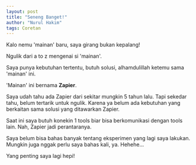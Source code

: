 ```yaml
---
layout: post
title: "Seneng Banget!"
author: "Nurul Hakim"
tags: Coretan
---
```


Kalo nemu 'mainan' baru, saya girang bukan kepalang!

Ngulik dari a to z mengenai si 'mainan'.

Saya punya kebutuhan tertentu, butuh solusi, alhamdulillah ketemu sama 'mainan' ini.

'Mainan' ini bernama **Zapier**.

Saya udah tahu ada Zapier dari sekitar mungkin 5 tahun lalu. Tapi sekedar tahu, belum tertarik untuk ngulik. Karena ya belum ada kebutuhan yang berkaitan sama solusi yang ditawarkan Zapier.

Saat ini saya butuh konekin 1 tools biar bisa berkomunikasi dengan tools lain. Nah, Zapier jadi perantaranya.

Saya belum bisa bahas banyak tentang eksperimen yang lagi saya lakukan. Mungkin juga nggak perlu saya bahas kali, ya. Hehehe...

Yang penting saya lagi hepi!
